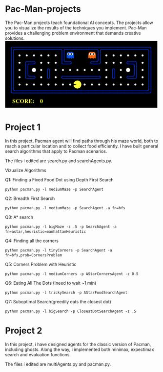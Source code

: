 # Pac-Man-projects
The Pac-Man projects teach foundational AI concepts. The projects allow you to visualize the results of the techniques you implement. Pac-Man provides a challenging problem environment that demands creative solutions.
![Alt text](pacman_game.gif)

# Project 1
In this project, Pacman agent will find paths through his maze world, both to reach a particular location and to collect food efficiently.
I have built general search algorithms that apply to Pacman scenarios.


The files i edited are search.py and searchAgents.py.

Vizualize Algorithms

Q1: Finding a Fixed Food Dot using Depth First Search

    python pacman.py -l mediumMaze -p SearchAgent
    
Q2: Breadth First Search

    python pacman.py -l mediumMaze -p SearchAgent -a fn=bfs
    
Q3: A* search

    python pacman.py -l bigMaze -z .5 -p SearchAgent -a fn=astar,heuristic=manhattanHeuristic
    
Q4: Finding all the corners

    python pacman.py -l tinyCorners -p SearchAgent -a fn=bfs,prob=CornersProblem
    
Q5: Corners Problem with Heuristic

    python pacman.py -l mediumCorners -p AStarCornersAgent -z 0.5
    
Q6: Eating All The Dots (!need to wait ~1 min)

    python pacman.py -l trickySearch -p AStarFoodSearchAgent
    
Q7: Suboptimal Search(greedily eats the closest dot)

    python pacman.py -l bigSearch -p ClosestDotSearchAgent -z .5

# Project 2
In this project, i have designed agents for the classic version of Pacman, including ghosts.
Along the way, i implemented both minimax, expectimax search and evaluation functions.


The files i edited are multiAgents.py and pacman.py.
